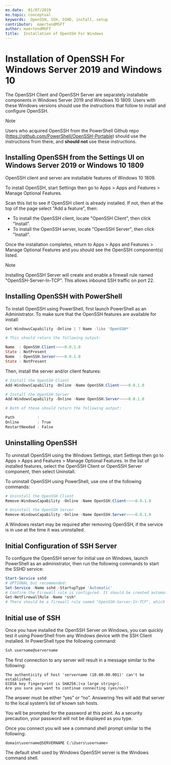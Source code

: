 ```yaml
---
ms.date:  01/07/2019
ms.topic: conceptual
keywords:  OpenSSH, SSH, SSHD, install, setup
contributor:  maertendMSFT
author: maertendMSFT
title:  Installation of OpenSSH For Windows
---
```


# Installation of OpenSSH For Windows Server 2019 and Windows 10 #

The OpenSSH Client and OpenSSH Server are separately installable components in Windows Server 2019 and Windows 10 1809.
Users with these Windows versions should use the instructions that follow to install and configure OpenSSH. 

> [!NOTE] 
> Users who acquired OpenSSH from the PowerShell Github repo (https://github.com/PowerShell/OpenSSH-Portable) should use the instructions from there, and __should not__ use these instructions. 


## Installing OpenSSH from the Settings UI on Windows Server 2019 or Windows 10 1809

OpenSSH client and server are installable features of Windows 10 1809. 

To install OpenSSH, start Settings then go to Apps > Apps and Features > Manage Optional Features. 

Scan this list to see if OpenSSH client is already installed. If not, then at the top of the page select "Add a feature", then: 

* To install the OpenSSH client, locate "OpenSSH Client", then click "Install". 
* To install the OpenSSH server, locate "OpenSSH Server", then click "Install". 

Once the installation completes, return to Apps > Apps and Features > Manage Optional Features and you should see the OpenSSH component(s) listed.

> [!NOTE]
> Installing OpenSSH Server will create and enable a firewall rule named "OpenSSH-Server-In-TCP". This allows inbound SSH traffic on port 22. 

## Installing OpenSSH with PowerShell 

To install OpenSSH using PowerShell, first launch PowerShell as an Administrator.
To make sure that the OpenSSH features are available for install:

```powershell
Get-WindowsCapability -Online | ? Name -like 'OpenSSH*'

# This should return the following output:

Name  : OpenSSH.Client~~~~0.0.1.0
State : NotPresent
Name  : OpenSSH.Server~~~~0.0.1.0
State : NotPresent
```

Then, install the server and/or client features:

```powershell
# Install the OpenSSH Client
Add-WindowsCapability -Online -Name OpenSSH.Client~~~~0.0.1.0

# Install the OpenSSH Server
Add-WindowsCapability -Online -Name OpenSSH.Server~~~~0.0.1.0

# Both of these should return the following output:

Path          :
Online        : True
RestartNeeded : False
```

## Uninstalling OpenSSH

To uninstall OpenSSH using the Windows Settings, start Settings then go to Apps > Apps and Features > Manage Optional Features. 
In the list of installed features, select the OpenSSH Client or OpenSSH Server component, then select Uninstall.

To uninstall OpenSSH using PowerShell, use one of the following commands:

```powershell
# Uninstall the OpenSSH Client
Remove-WindowsCapability -Online -Name OpenSSH.Client~~~~0.0.1.0

# Uninstall the OpenSSH Server
Remove-WindowsCapability -Online -Name OpenSSH.Server~~~~0.0.1.0
```

A Windows restart may be required after removing OpenSSH, if the service is in use at the time it was uninstalled.


## Initial Configuration of SSH Server

To configure the OpenSSH server for initial use on Windows, launch PowerShell as an administrator, then run the following commands to start the SSHD service:

```powershell
Start-Service sshd
# OPTIONAL but recommended:
Set-Service -Name sshd -StartupType 'Automatic'
# Confirm the Firewall rule is configured. It should be created automatically by setup. 
Get-NetFirewallRule -Name *ssh*
# There should be a firewall rule named "OpenSSH-Server-In-TCP", which should be enabled 
```

## Initial use of SSH

Once you have installed the OpenSSH Server on Windows, you can quickly test it using PowerShell from any Windows device with the SSH Client installed. 
In PowerShell type the following command: 

```powershell
Ssh username@servername
```

The first connection to any server will result in a message similar to the following:

```
The authenticity of host 'servername (10.00.00.001)' can't be established.
ECDSA key fingerprint is SHA256:(<a large string>).
Are you sure you want to continue connecting (yes/no)?
```

The answer must be either “yes” or “no”. 
Answering Yes will add that server to the local system’s list of known ssh hosts.

You will be prompted for the password at this point. As a security precaution, your password will not be displayed as you type. 

Once you connect you will see a command shell prompt similar to the following:

```
domain\username@SERVERNAME C:\Users\username>
```

The default shell used by Windows OpenSSH server is the Windows command shell. 

